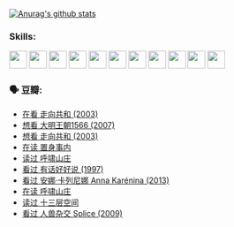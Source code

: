 
[![Anurag's github stats](https://github-readme-stats.vercel.app/api?username=w940853815)](https://github.com/anuraghazra/github-readme-stats)

### Skills:

<code><img height="32" src="https://cdn.jsdelivr.net/npm/simple-icons@v5/icons/python.svg"></code>
<code><img height="32" src="https://cdn.jsdelivr.net/npm/simple-icons@v5/icons/javascript.svg"></code>
<code><img height="32" src="https://cdn.jsdelivr.net/npm/simple-icons@v5/icons/django.svg"></code>
<code><img height="32" src="https://cdn.jsdelivr.net/npm/simple-icons@v5/icons/flask.svg"></code>
<code><img height="32" src="https://cdn.jsdelivr.net/npm/simple-icons@v5/icons/vuetify.svg"></code>
<code><img height="32" src="https://cdn.jsdelivr.net/npm/simple-icons@v5/icons/git.svg"></code>
<code><img height="32" src="https://cdn.jsdelivr.net/npm/simple-icons@v5/icons/docker.svg"></code>
<code><img height="32" src="https://cdn.jsdelivr.net/npm/simple-icons@v5/icons/postgresql.svg"></code>
<code><img height="32" src="https://cdn.jsdelivr.net/npm/simple-icons@v5/icons/elasticsearch.svg"></code>
<code><img height="32" src="https://cdn.jsdelivr.net/npm/simple-icons@v5/icons/macos.svg"></code>
<code><img height="32" src="https://cdn.jsdelivr.net/npm/simple-icons@v5/icons/linux.svg"></code>

### 🗣 豆瓣:

<!-- DOUBAN-ACTIVITIES:START -->
- [在看 走向共和‎ (2003)](https://www.douban.com/people/136069238/status/3711470443/?_i=41464202)
- [想看 大明王朝1566‎ (2007)](https://www.douban.com/people/136069238/status/3710980213/?_i=41464202)
- [想看 走向共和‎ (2003)](https://www.douban.com/people/136069238/status/3710980002/?_i=41464202)
- [在读 置身事内](https://www.douban.com/people/136069238/status/3710472151/?_i=41464202)
- [读过 呼啸山庄](https://www.douban.com/people/136069238/status/3710470617/?_i=41464202)
- [看过 有话好好说‎ (1997)](https://www.douban.com/people/136069238/status/3709833172/?_i=41464202)
- [看过 安娜·卡列尼娜 Anna Karénina‎ (2013)](https://www.douban.com/people/136069238/status/3708942010/?_i=41464202)
- [在读 呼啸山庄](https://www.douban.com/people/136069238/status/3701626992/?_i=41464202)
- [读过 十三层空间](https://www.douban.com/people/136069238/status/3700755247/?_i=41464202)
- [看过 人兽杂交 Splice‎ (2009)](https://www.douban.com/people/136069238/status/3700243036/?_i=41464202)
<!-- DOUBAN-ACTIVITIES:END -->
<!--
**w940853815/w940853815** is a ✨ _special_ ✨ repository because its `README.md` (this file) appears on your GitHub profile.

Here are some ideas to get you started:

- 🔭 I’m currently working on ...
- 🌱 I’m currently learning ...
- 👯 I’m looking to collaborate on ...
- 🤔 I’m looking for help with ...
- 💬 Ask me about ...
- 📫 How to reach me: ...
- 😄 Pronouns: ...
- ⚡ Fun fact: ...
-->
